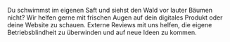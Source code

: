 Du schwimmst im eigenen Saft und siehst den Wald vor lauter Bäumen nicht? Wir helfen gerne mit frischen Augen auf dein digitales Produkt oder deine Website zu schauen. Externe Reviews mit uns helfen, die eigene Betriebsblindheit zu überwinden und auf neue Ideen zu kommen.
